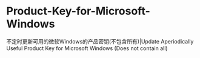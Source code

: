 Product-Key-for-Microsoft-Windows
=================================

不定时更新可用的微软Windows的产品密钥(不包含所有)|Update Aperiodically Useful Product Key for Microsoft Windows (Does not contain all) 
